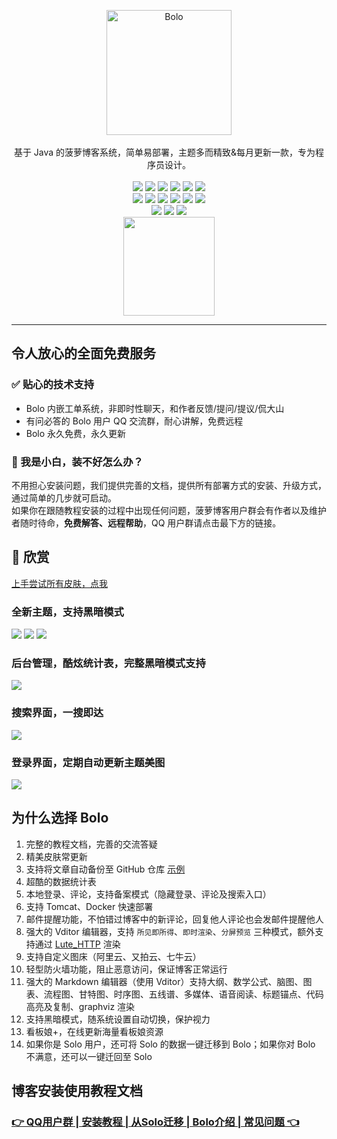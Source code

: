 <p align = "center">
<img alt="Bolo" src="/pic/bolo-circle.png" height="200px" width="200px">
<br><br>
基于 Java 的菠萝博客系统，简单易部署，主题多而精致&每月更新一款，专为程序员设计。
<br><br>
<img src="http://img.shields.io/badge/license-AGPLv3-orange.svg?style=flat-square">
<img src="https://img.shields.io/github/last-commit/adlered/bolo-solo.svg?style=flat-square">
<img src="https://img.shields.io/github/issues-pr-closed/adlered/bolo-solo.svg?style=flat-square">
<img src="https://img.shields.io/github/downloads/adlered/bolo-solo/total?style=flat-square">
<img src="https://img.shields.io/github/v/release/adlered/bolo-solo?style=flat-square">
<img src="https://img.shields.io/github/commit-activity/y/adlered/bolo-solo?style=flat-square">
<br>
<img src="https://img.shields.io/github/languages/code-size/adlered/bolo-solo.svg?style=flat-square">
<img src="https://img.shields.io/github/repo-size/adlered/bolo-solo?style=flat-square">
<img src="https://img.shields.io/github/languages/count/adlered/bolo-solo?style=flat-square">
<img src="https://img.shields.io/github/languages/top/adlered/bolo-solo?style=flat-square">
<img src="https://img.shields.io/github/issues/adlered/bolo-solo?style=flat-square">
<img src="https://img.shields.io/github/issues-closed-raw/adlered/bolo-solo?style=flat-square">
<br>
<img src="https://img.shields.io/github/forks/adlered/bolo-solo?style=flat-square">
<img src="https://img.shields.io/github/stars/adlered/bolo-solo?style=flat-square">
<img src="https://img.shields.io/github/watchers/adlered/bolo-solo?style=flat-square">
<br>
<a href="https://www.jetbrains.com/?from=bolo-solo"><img src="/pic/jetbrains.png" width="146px" height="158px"></a>
</p>

****

## 令人放心的全面免费服务

### ✅ 贴心的技术支持

* Bolo 内嵌工单系统，非即时性聊天，和作者反馈/提问/提议/侃大山
* 有问必答的 Bolo 用户 QQ 交流群，耐心讲解，免费远程
* Bolo 永久免费，永久更新

### 🌱 我是小白，装不好怎么办？

不用担心安装问题，我们提供完善的文档，提供所有部署方式的安装、升级方式，通过简单的几步就可启动。  
如果你在跟随教程安装的过程中出现任何问题，菠萝博客用户群会有作者以及维护者随时待命，**免费解答、远程帮助**，QQ 用户群请点击最下方的链接。

## 🌸 欣赏

[上手尝试所有皮肤，点我](https://doc.stackoverflow.wiki/web/#/7?page_id=88)

### 全新主题，支持黑暗模式

<img src="/preview/p1.png"/>
<img src="/preview/p2.png"/>
<img src="/preview/p3.png"/>

### 后台管理，酷炫统计表，完整黑暗模式支持

<img src="/preview/p4.png"/>

### 搜索界面，一搜即达

<img src="/preview/p5.png"/>

### 登录界面，定期自动更新主题美图

<img src="/preview/p6.png"/>

## 为什么选择 Bolo

1. 完整的教程文档，完善的交流答疑
2. 精美皮肤常更新
3. 支持将文章自动备份至 GitHub 仓库 [示例](https://github.com/adlered/bolo-blog)
4. 超酷的数据统计表
5. 本地登录、评论，支持备案模式（隐藏登录、评论及搜索入口）
6. 支持 Tomcat、Docker 快速部署
7. 邮件提醒功能，不怕错过博客中的新评论，回复他人评论也会发邮件提醒他人
8. 强大的 Vditor 编辑器，支持 `所见即所得`、`即时渲染`、`分屏预览` 三种模式，额外支持通过 [Lute_HTTP](https://github.com/88250/lute-http) 渲染
9. 支持自定义图床（阿里云、又拍云、七牛云）
10. 轻型防火墙功能，阻止恶意访问，保证博客正常运行
10. 强大的 Markdown 编辑器（使用 Vditor）支持大纲、数学公式、脑图、图表、流程图、甘特图、时序图、五线谱、多媒体、语音阅读、标题锚点、代码高亮及复制、graphviz 渲染
11. 支持黑暗模式，随系统设置自动切换，保护视力
12. 看板娘+，在线更新海量看板娘资源
13. 如果你是 Solo 用户，还可将 Solo 的数据一键迁移到 Bolo；如果你对 Bolo 不满意，还可以一键迁回至 Solo

## 博客安装使用教程文档

### [👉 QQ用户群 | 安装教程 | 从Solo迁移 | Bolo介绍 | 常见问题 👈](https://doc.stackoverflow.wiki/web/#/7?page_id=46)
